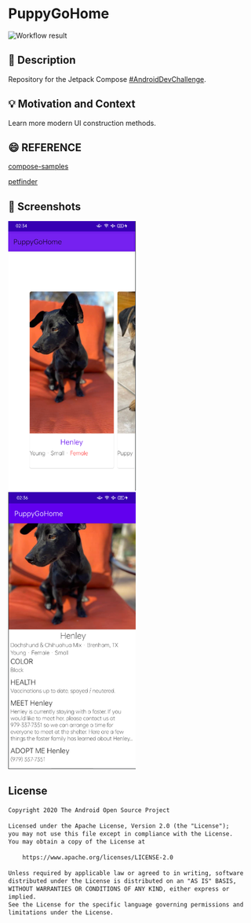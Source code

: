 # PuppyGoHome
![Workflow result](https://github.com/wavever/PuppyGoHome/workflows/Check/badge.svg)


## :scroll: Description

Repository for the Jetpack Compose [#AndroidDevChallenge](https://developer.android.com/dev-challenge).


## :bulb: Motivation and Context

Learn more modern UI construction methods.

## :smile: REFERENCE

[compose-samples](https://github.com/android/compose-samples)

[petfinder](https://www.petfinder.com/)


## :camera_flash: Screenshots

<!-- You can add more screenshots here if you like -->
<img src="/results/screenshot_1.png" width="260">&emsp;<img src="/results/screenshot_2.png" width="260">

## License
```
Copyright 2020 The Android Open Source Project

Licensed under the Apache License, Version 2.0 (the "License");
you may not use this file except in compliance with the License.
You may obtain a copy of the License at

    https://www.apache.org/licenses/LICENSE-2.0

Unless required by applicable law or agreed to in writing, software
distributed under the License is distributed on an "AS IS" BASIS,
WITHOUT WARRANTIES OR CONDITIONS OF ANY KIND, either express or implied.
See the License for the specific language governing permissions and
limitations under the License.
```